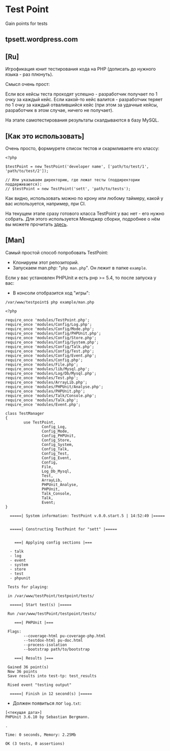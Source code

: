Test Point
=========

Gain points for tests

## tpsett.wordpress.com

## [Ru]

Игрофикация юнит тестирования кода на PHP (дописать до нужного языка - раз плюнуть).

Смысл очень прост:

Если все кейсы теста проходят успешно - разработчик получает по 1 очку за каждый кейс.
Если какой-то кейс валится - разработчик теряет по 1 очку за каждый отвалившийся кейс (при этом за удачные кейсы, разработчик в этом случае, ничего не получает).

На этапе самотестирования результаты скалдываются в базу MySQL.

## [Как это использовать]

Очень просто, формиурете список тестов и скармливаете его классу:

```
<?php

$testPoint = new TestPoint('developer name', ['path/to/test/1', 'path/to/test/2']);

// Или указываем директорию, где лежат тесты (поддиректории поддерживаются):
// $testPoint = new TestPoint('sett', 'path/to/tests');
```

Как видно, использовать можно по крону или любому таймеру, какой у вас используется, например, при CI.

На текущем этапе сразу готового класса TestPoint у вас нет - его нужно собрать. Для этого используется Менеджер сборки, подробнее о нём вы можете прочитать [здесь](https://github.com/Sett/testpoint/wiki/TestPoint_Manager).

## [Man]

Самый простой способ попробовать TestPoint:

* Клонируем этот репозиторий.
* Запускаем man.php: "`php man.php`". Он лежит в папке `example`.

Если у вас установлен PHPUnit и есть рнр >= 5.4, то после запуска у вас:

* В консоли отобразится ход "игры":

```
/var/www/testpoint$ php example/man.php 

<?php

require_once 'modules/TestPoint.php';
require_once 'modules/Config/Log.php';
require_once 'modules/Config/Mode.php';
require_once 'modules/Config/PHPUnit.php';
require_once 'modules/Config/Store.php';
require_once 'modules/Config/System.php';
require_once 'modules/Config/Talk.php';
require_once 'modules/Config/Test.php';
require_once 'modules/Config/Event.php';
require_once 'modules/Config.php';
require_once 'modules/File.php';
require_once 'modules/lib/Mysql.php';
require_once 'modules/Log/Db/Mysql.php';
require_once 'modules/Test.php';
require_once 'modules/ArrayLib.php';
require_once 'modules/PHPUnit/Analyse.php';
require_once 'modules/PHPUnit.php';
require_once 'modules/Talk/Console.php';
require_once 'modules/Talk.php';
require_once 'modules/Event.php';

class TestManager
{
        use TestPoint, 
                Config_Log, 
                Config_Mode, 
                Config_PHPUnit, 
                Config_Store, 
                Config_System, 
                Config_Talk, 
                Config_Test, 
                Config_Event, 
                Config, 
                File, 
                Log_Db_Mysql, 
                Test, 
                ArrayLib, 
                PHPUnit_Analyse, 
                PHPUnit, 
                Talk_Console, 
                Talk, 
                Event;
}

  =====| System information: TestPoint v.0.0.start.5 | 14:52:49 |=====


  =====| Constructing TestPoint for "sett" |=====


    ===| Applying config sections |===

  - talk
  - log
  - event
  - system
  - store
  - test
  - phpunit

 Tests for playing: 

 in /var/www/testPoint/testpoint/tests/

  =====| Start test(s) |=====

 Run /var/www/testPoint/testpoint/tests/

    ===| PHPUnit |===

 Flags:
        --coverage-html pu-coverage-php.html
        --testdox-html pu-doc.html
        --process-isolation
        --bootstrap path/to/bootstrap

    ===| Results |===

 Gained 36 point(s)
 Now 36 points
 Save results into test-tp: test_results

 Rised event "testing output"

  =====| Finish in 12 second(s) |=====

```

* Должен появиться лог `log.txt`:

```
[<текущая дата>]
PHPUnit 3.6.10 by Sebastian Bergmann.

.

Time: 0 seconds, Memory: 2.25Mb

OK (3 tests, 0 assertions)


```

